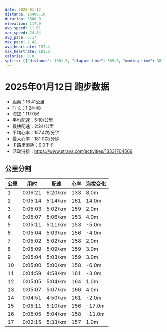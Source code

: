 ```yaml
---
date: 2025-01-12
distance: 16408.10
duration: 5088.0
elevation: 117.0
avg_speed: 11.61
max_speed: 24.84
avg_pace: 5.17
max_pace: 2.42
avg_heartrate: 157.4
max_heartrate: 181.0
calories: 0.0
splits: [{"distance": 1001.5, "elapsed_time": 389.0, "moving_time": 381.0, "average_speed": 2.63, "pace": 6.337148288973384, "average_heartrate": 133.76, "elevation_difference": 8.0, "split_number": 1}, {"distance": 1000.0, "elapsed_time": 314.0, "moving_time": 314.0, "average_speed": 3.18, "pace": 5.241100628930817, "average_heartrate": 161.06730769230768, "elevation_difference": 14.0, "split_number": 2}, {"distance": 1001.5, "elapsed_time": 303.0, "moving_time": 303.0, "average_speed": 3.31, "pace": 5.035256797583081, "average_heartrate": 159.4257425742574, "elevation_difference": 2.0, "split_number": 3}, {"distance": 999.5, "elapsed_time": 307.0, "moving_time": 307.0, "average_speed": 3.26, "pace": 5.112484662576687, "average_heartrate": 153.89576547231272, "elevation_difference": 4.0, "split_number": 4}, {"distance": 998.5, "elapsed_time": 311.0, "moving_time": 311.0, "average_speed": 3.21, "pace": 5.192118380062305, "average_heartrate": 153.5498392282958, "elevation_difference": -5.0, "split_number": 5}, {"distance": 1001.0, "elapsed_time": 304.0, "moving_time": 304.0, "average_speed": 3.29, "pace": 5.065866261398176, "average_heartrate": 156.53947368421052, "elevation_difference": -4.0, "split_number": 6}, {"distance": 1000.0, "elapsed_time": 302.0, "moving_time": 302.0, "average_speed": 3.31, "pace": 5.035256797583081, "average_heartrate": 158.90397350993376, "elevation_difference": 2.0, "split_number": 7}, {"distance": 998.0, "elapsed_time": 309.0, "moving_time": 309.0, "average_speed": 3.23, "pace": 5.159969040247677, "average_heartrate": 159.4304207119741, "elevation_difference": 3.0, "split_number": 8}, {"distance": 1001.0, "elapsed_time": 304.0, "moving_time": 304.0, "average_speed": 3.29, "pace": 5.065866261398176, "average_heartrate": 159.8815789473684, "elevation_difference": 3.0, "split_number": 9}, {"distance": 999.5, "elapsed_time": 300.0, "moving_time": 300.0, "average_speed": 3.33, "pace": 5.005015015015014, "average_heartrate": 158.84666666666666, "elevation_difference": -6.0, "split_number": 10}, {"distance": 1002.5, "elapsed_time": 299.0, "moving_time": 299.0, "average_speed": 3.35, "pace": 4.975134328358209, "average_heartrate": 161.48494983277592, "elevation_difference": -3.0, "split_number": 11}, {"distance": 999.0, "elapsed_time": 305.0, "moving_time": 305.0, "average_speed": 3.28, "pace": 5.081310975609756, "average_heartrate": 164.25245901639343, "elevation_difference": 1.0, "split_number": 12}, {"distance": 998.0, "elapsed_time": 307.0, "moving_time": 307.0, "average_speed": 3.25, "pace": 5.128215384615384, "average_heartrate": 166.2671009771987, "elevation_difference": 4.0, "split_number": 13}, {"distance": 1000.5, "elapsed_time": 291.0, "moving_time": 291.0, "average_speed": 3.44, "pace": 4.844970930232558, "average_heartrate": 161.58419243986253, "elevation_difference": -2.0, "split_number": 14}, {"distance": 1001.5, "elapsed_time": 311.0, "moving_time": 311.0, "average_speed": 3.22, "pace": 5.175993788819875, "average_heartrate": 156.58520900321543, "elevation_difference": -17.0, "split_number": 15}, {"distance": 1001.0, "elapsed_time": 305.0, "moving_time": 305.0, "average_speed": 3.28, "pace": 5.081310975609756, "average_heartrate": 158.4983498349835, "elevation_difference": -11.0, "split_number": 16}, {"distance": 405.1, "elapsed_time": 135.0, "moving_time": 135.0, "average_speed": 3.0, "pace": 5.5555666666666665, "average_heartrate": 157.53030303030303, "elevation_difference": 1.0, "split_number": 17}]
---
```


# 2025年01月12日 跑步数据

- 距离：16.41公里
- 时长：1:24:48
- 海拔：117.0米
- 平均配速：5:10/公里
- 最快配速：2:24/公里
- 平均心率：157.4次/分钟
- 最大心率：181.0次/分钟
- 卡路里消耗：0.0千卡
- 活动链接：https://www.strava.com/activities/13331704509

## 公里分割

| 公里 | 用时 | 配速 | 心率 | 海拔变化 |
|------|------|------|------|------|
| 1 | 0:06:21 | 6:20/km | 133 | 8.0m |
| 2 | 0:05:14 | 5:14/km | 161 | 14.0m |
| 3 | 0:05:03 | 5:02/km | 159 | 2.0m |
| 4 | 0:05:07 | 5:06/km | 153 | 4.0m |
| 5 | 0:05:11 | 5:11/km | 153 | -5.0m |
| 6 | 0:05:04 | 5:03/km | 156 | -4.0m |
| 7 | 0:05:02 | 5:02/km | 158 | 2.0m |
| 8 | 0:05:09 | 5:09/km | 159 | 3.0m |
| 9 | 0:05:04 | 5:03/km | 159 | 3.0m |
| 10 | 0:05:00 | 5:00/km | 158 | -6.0m |
| 11 | 0:04:59 | 4:58/km | 161 | -3.0m |
| 12 | 0:05:05 | 5:04/km | 164 | 1.0m |
| 13 | 0:05:07 | 5:07/km | 166 | 4.0m |
| 14 | 0:04:51 | 4:50/km | 161 | -2.0m |
| 15 | 0:05:11 | 5:10/km | 156 | -17.0m |
| 16 | 0:05:05 | 5:04/km | 158 | -11.0m |
| 17 | 0:02:15 | 5:33/km | 157 | 1.0m |

